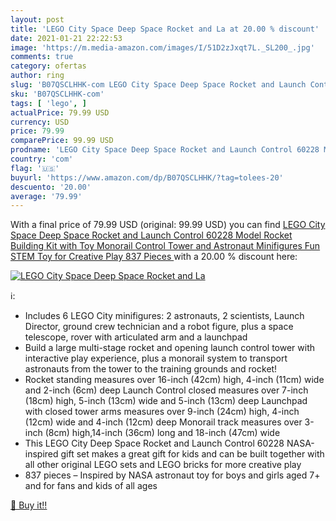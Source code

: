```yaml
---
layout: post
title: 'LEGO City Space Deep Space Rocket and La at 20.00 % discount'
date: 2021-01-21 22:22:53
image: 'https://m.media-amazon.com/images/I/51D2zJxqt7L._SL200_.jpg'
comments: true
category: ofertas
author: ring
slug: 'B07QSCLHHK-com LEGO City Space Deep Space Rocket and Launch Control...'
sku: 'B07QSCLHHK-com'
tags: [ 'lego', ]
actualPrice: 79.99 USD
currency: USD
price: 79.99
comparePrice: 99.99 USD
prodname: 'LEGO City Space Deep Space Rocket and Launch Control 60228 Model Rocket Building Kit with Toy Monorail  Control Tower and Astronaut Minifigures  Fun STEM Toy for Creative Play  837 Pieces '
country: 'com'
flag: '🇺🇸'
buyurl: 'https://www.amazon.com/dp/B07QSCLHHK/?tag=tolees-20'
descuento: '20.00'
average: '79.99'
---
```


With a final price of 79.99 USD (original: 99.99 USD) you can find [LEGO City Space Deep Space Rocket and Launch Control 60228 Model Rocket Building Kit with Toy Monorail  Control Tower and Astronaut Minifigures  Fun STEM Toy for Creative Play  837 Pieces ](https://www.amazon.com/dp/B07QSCLHHK/?tag=tolees-20) with a  20.00 % discount here:

[![LEGO City Space Deep Space Rocket and La](https://m.media-amazon.com/images/I/51D2zJxqt7L._SL200_.jpg)](https://www.amazon.com/dp/B07QSCLHHK/?tag=tolees-20)

ℹ️:

- Includes 6 LEGO City minifigures: 2 astronauts, 2 scientists, Launch Director, ground crew technician and a robot figure, plus a space telescope, rover with articulated arm and a launchpad
- Build a large multi-stage rocket and opening launch control tower with interactive play experience, plus a monorail system to transport astronauts from the tower to the training grounds and rocket!
- Rocket standing measures over 16-inch (42cm) high, 4-inch (11cm) wide and 2-inch (6cm) deep Launch Control closed measures over 7-inch (18cm) high, 5-inch (13cm) wide and 5-inch (13cm) deep Launchpad with closed tower arms measures over 9-inch (24cm) high, 4-inch (12cm) wide and 4-inch (12cm) deep Monorail track measures over 3-inch (8cm) high,14-inch (36cm) long and 18-inch (47cm) wide
- This LEGO City Deep Space Rocket and Launch Control 60228 NASA-inspired gift set makes a great gift for kids and can be built together with all other original LEGO sets and LEGO bricks for more creative play
- 837 pieces – Inspired by NASA astronaut toy for boys and girls aged 7+ and for fans and kids of all ages

[🛒 Buy it!!](https://www.amazon.com/dp/B07QSCLHHK/?tag=tolees-20)
